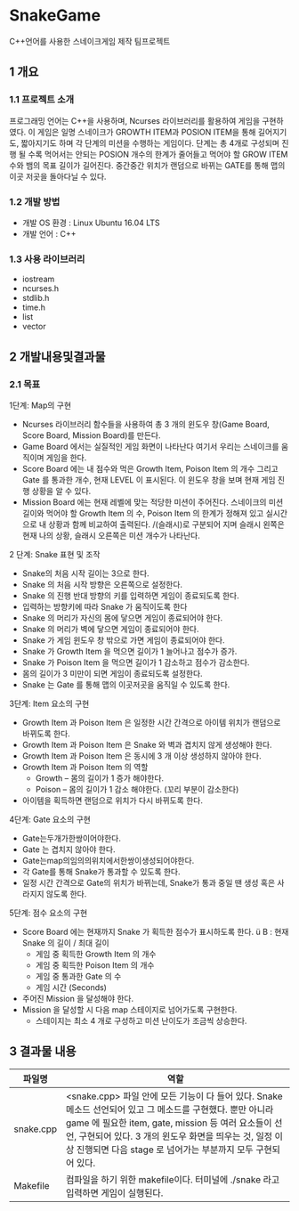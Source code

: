 # SnakeGame
C++언어를 사용한 스네이크게임 제작 팀프로젝트

## 1 개요
### 1.1 프로젝트 소개
프로그래밍 언어는 C++을 사용하며, Ncurses 라이브러리를 활용하여 게임을 구현하였다.
이 게임은 일명 스네이크가 GROWTH ITEM과 POSION ITEM을 통해 길어지기도, 짧아지기도 하며 각 단계의 미션을 수행하는 게임이다.
단계는 총 4개로 구성되며 진행 될 수록 먹어서는 안되는 POSION 개수의 한계가 줄어들고 먹어야 할 GROW ITEM수와 뱀의 목표 길이가 길어진다.
중간중간 위치가 랜덤으로 바뀌는 GATE를 통해 맵의 이곳 저곳을 돌아다닐 수 있다.    

### 1.2 개발 방법
+ 개발 OS 환경 : Linux Ubuntu 16.04 LTS    
+ 개발 언어 : C++

### 1.3 사용 라이브러리
+ iostream
+ ncurses.h
+ stdlib.h
+ time.h
+ list
+ vector

## 2 개발내용및결과물
### 2.1 목표
1단계: Map의 구현    
+ Ncurses 라이브러리 함수들을 사용하여 총 3 개의 윈도우 창(Game Board, Score Board, Mission Board)를 만든다.
+ Game Board 에서는 실질적인 게임 화면이 나타난다 여기서 우리는 스네이크를 움직이며 게임을 한다.
+ Score Board 에는 내 점수와 먹은 Growth Item, Poison Item 의 개수 그리고 Gate 를 통과한 개수, 현재 LEVEL 이 표시된다. 이 윈도우 창을 보며 현재 게임 진행 상황을 알 수 있다.
+ Mission Board 에는 현재 레벨에 맞는 적당한 미션이 주어진다. 스네이크의 미션 길이와 먹어야 할 Growth Item 의 수, Poison Item 의 한계가 정해져 있고 실시간으로 내 상황과 함께 비교하여 출력된다. /(슬래시)로 구분되어 지며 슬래시 왼쪽은 현재 나의 상황, 슬래시 오른쪽은 미션 개수가 나타난다.    

2 단계: Snake 표현 및 조작
+ Snake의 처음 시작 길이는 3으로 한다.
+ Snake 의 처음 시작 방향은 오른쪽으로 설정한다.
+ Snake 의 진행 반대 방향의 키를 입력하면 게임이 종료되도록 한다.
+ 입력하는 방향키에 따라 Snake 가 움직이도록 한다
+ Snake 의 머리가 자신의 몸에 닿으면 게임이 종료되어야 한다.
+ Snake 의 머리가 벽에 닿으면 게임이 종료되어야 한다.
+ Snake 가 게임 윈도우 창 밖으로 가면 게임이 종료되어야 한다.
+ Snake 가 Growth Item 을 먹으면 길이가 1 늘어나고 점수가 증가.
+ Snake 가 Poison Item 을 먹으면 길이가 1 감소하고 점수가 감소한다.
+ 몸의 길이가 3 미만이 되면 게임이 종료되도록 설정한다.
+ Snake 는 Gate 를 통해 맵의 이곳저곳을 움직일 수 있도록 한다.

3단계: Item 요소의 구현
+ Growth Item 과 Poison Item 은 일정한 시간 간격으로 아이템 위치가 랜덤으로 바뀌도록 한다.
+ Growth Item 과 Poison Item 은 Snake 와 벽과 겹치지 않게 생성해야 한다.
+ Growth Item 과 Poison Item 은 동시에 3 개 이상 생성하지 않아야 한다.
+ Growth Item 과 Poison Item 의 역할
    + Growth – 몸의 길이가 1 증가 해야한다.
    + Poison – 몸의 길이가 1 감소 해야한다. (꼬리 부분이 감소한다)
+ 아이템을 획득하면 랜덤으로 위치가 다시 바뀌도록 한다.

4단계: Gate 요소의 구현
+ Gate는두개가한쌍이어야한다.
+ Gate 는 겹치지 않아야 한다.
+ Gate는map의임의의위치에서한쌍이생성되어야한다.
+ 각 Gate를 통해 Snake가 통과할 수 있도록 한다.
+ 일정 시간 간격으로 Gate의 위치가 바뀌는데, Snake가 통과 중일 땐 생성 혹은 사라지지 않도록 한다.

5단계: 점수 요소의 구현
+ Score Board 에는 현재까지 Snake 가 획득한 점수가 표시하도록 한다. ü B : 현재 Snake 의 길이 / 최대 길이
    + 게임 중 획득한 Growth Item 의 개수
    + 게임 중 획득한 Poison Item 의 개수
    + 게임 중 통과한 Gate 의 수
    + 게임 시간 (Seconds)
+ 주어진 Mission 을 달성해야 한다.
+ Mission 을 달성할 시 다음 map 스테이지로 넘어가도록 구현한다.
    + 스테이지는 최소 4 개로 구성하고 미션 난이도가 조금씩 상승한다.
    
## 3 결과물 내용
| 파일명 | 역할 |
| --- | --- | 
| snake.cpp | <snake.cpp> 파일 안에 모든 기능이 다 들어 있다. Snake 메소드 선언되어 있고 그 메소드를 구현했다. 뿐만 아니라 game 에 필요한 item, gate, mission 등 여러 요소들이 선언, 구현되어 있다. 3 개의 윈도우 화면을 띄우는 것, 일정 이상 진행되면 다음 stage 로 넘어가는 부분까지 모두 구현되어 있다. |
| Makefile | 컴파일을 하기 위한 makefile이다. 터미널에 ./snake 라고 입력하면 게임이 실행된다. |
